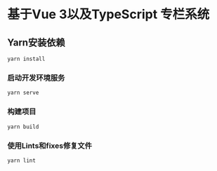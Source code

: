 # 基于Vue 3以及TypeScript 专栏系统

## Yarn安装依赖

```
yarn install
```

### 启动开发环境服务

```
yarn serve
```

### 构建项目

```
yarn build
```

### 使用Lints和fixes修复文件

```
yarn lint
```

